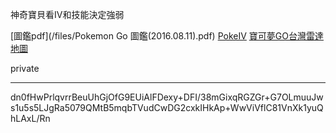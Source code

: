 神奇寶貝看IV和技能決定強弱

[圖鑑pdf](/files/Pokemon Go 圖鑑(2016.08.11).pdf)
[PokeIV](https://pokeiv.net/)
[寶可夢GO台灣雷達地圖](https://tw.appx.hk/)

private
- - -
dn0fHwPrlqvrrBeuUhGjOfG9EUiAlFDexy+DFI/38mGixqRGZGr+G7OLmuuJws1u5s5LJgRa5079QMtB5mqbTVudCwDG2cxkIHkAp+WwViVflC81VnXk1yuQhLAxL/Rn
